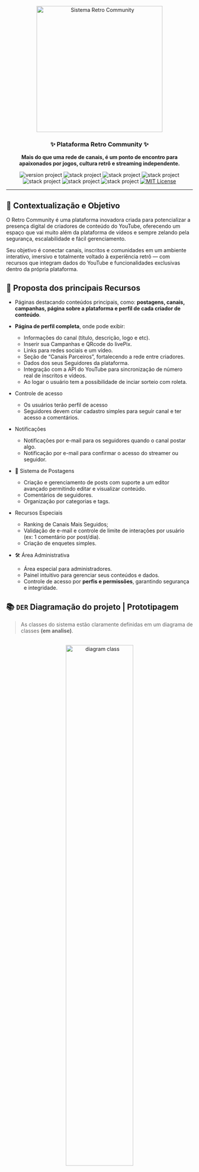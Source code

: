 <p align="center">
  <a href="#" target="_blank" title="Visite Retro Community">
    <img src="public/images/brandname/logo-retrocommunity-dark.png" alt="Sistema Retro Community" width="340px">
  </a>
</p>

<h3 align="center">✨ Plataforma Retro Community ✨</h3>
<p align="center"><strong>Mais do que uma rede de canais, é um ponto de encontro para apaixonados por jogos, cultura retrô e streaming independente.</strong></p>

<p align="center">
  <img src="https://img.shields.io/badge/version-1.0-brightgreen" alt="version project">
  <img src="https://img.shields.io/badge/PHP-8.2.12-informational" alt="stack project">
  <img src="https://img.shields.io/badge/Laravel-12.30.1-ff2d20" alt="stack project">
  <img src="https://img.shields.io/badge/Livewire-3.6.4-purple" alt="stack project">
  <img src="https://img.shields.io/badge/Filament-4.0.18-blueviolet" alt="stack project">
  <img src="https://img.shields.io/badge/TailwindCSS-4.1.13-38bdf8" alt="stack project">
  <img src="https://img.shields.io/badge/Composer-2.8.4-brightgreen" alt="stack project">
  <a href="https://opensource.org/licenses/MIT">
    <img src="https://img.shields.io/badge/license-MIT-blue.svg" alt="MIT License">
  </a>
</p>

---

## 📘 Contextualização e Objetivo

O Retro Community é uma plataforma inovadora criada para potencializar a presença digital de criadores de conteúdo do YouTube, oferecendo um espaço que vai muito além da plataforma de vídeos e sempre zelando pela segurança, escalabilidade e fácil gerenciamento.

Seu objetivo é conectar canais, inscritos e comunidades em um ambiente interativo, imersivo e totalmente voltado à experiência retrô — com recursos que integram dados do YouTube e funcionalidades exclusivas dentro da própria plataforma.

## 🌟 **Proposta** dos principais Recursos

- Páginas destacando conteúdos principais, como: **postagens, canais, campanhas, página sobre a plataforma e perfil de cada criador de conteúdo**.

- **Página de perfil completa**, onde pode exibir:
  - Informações do canal (título, descrição, logo e etc).
  - Inserir sua Campanhas e QRcode do livePix.
  - Links para redes sociais e um vídeo.
  - Seção de “Canais Parceiros”, fortalecendo a rede entre criadores.
  - Dados dos seus Seguidores da plataforma.
  - Integração com a API do YouTube para sincronização de número real de inscritos e vídeos.
  - Ao logar o usuário tem a possibilidade de inciar sorteio com roleta.

- Controle de acesso
  - Os usuários terão perfil de acesso
  - Seguidores devem criar cadastro simples para seguir canal e ter acesso a comentários.

- Notificações
  - Notificações por e-mail para os seguidores quando o canal postar algo.
  - Notificação por e-mail para confirmar o acesso do streamer ou seguidor.

- 📰 Sistema de Postagens
  - Criação e gerenciamento de posts com suporte a um editor avançado permitindo editar e visualizar conteúdo.
  - Comentários de seguidores.
  - Organização por categorias e tags.
  
- Recursos Especiais
  - Ranking de Canais Mais Seguidos;
  - Validação de e-mail e controle de limite de interações por usuário (ex: 1 comentário por post/dia).
  - Criação de enquetes simples.

- 🛠️ Área Administrativa
  - Área especial para administradores.
  - Painel intuitivo para gerenciar seus conteúdos e dados.
  - Controle de acesso por **perfis e permissões**, garantindo segurança e integridade.

## :books: `DER` Diagramação do projeto | Prototipagem
> As classes do sistema estão claramente definidas em um diagrama de classes **(em analise)**.

<p align="center" style="margin-top: 30px">
	<a href="#"  target="_blank" title="Sistema Retro Community">
		<img src="public/docs/diagram-class-RetroCommunity.png" alt="diagram class" width="60%">
	</a>
</p>



## ⚙️  `RNF` Requisitos não funcionais

## 🧩 Especificação de Requisitos do Sistema

A seguir estão definidos os requisitos que orientam o desenvolvimento da plataforma **Retro Community**, separando **Requisitos Funcionais (RF)** e **Requisitos Não Funcionais (RNF)**.

Esses requisitos garantem que o sistema atenda às necessidades dos criadores de conteúdo, mantenha alta qualidade técnica e ofereça uma experiência estável, segura e imersiva.

---

## 🧭 `RF` Requisitos Funcionais

Os **requisitos funcionais** descrevem as **funcionalidades e comportamentos esperados** do sistema — ou seja, o que a plataforma deve fazer.

| ID | Funcionalidade | Descrição |
|----|----------------|------------|
| ✅ **RF001** | **Autenticação e Perfis de Acesso** | O sistema deve permitir autenticação de usuários (streamers e seguidores), com controle de acesso baseado em perfis e permissões. |
| ✅ **RF002** | **Cadastro de Seguidores** | O seguidor deve poder realizar um cadastro simples para seguir canais, comentar e receber notificações. |
| ✅ **RF003** | **Página Inicial (Home)** | O sistema deve exibir conteúdos principais como postagens em destaque, canais e campanhas ativas. |
| ✅ **RF004** | **Gestão de Canais** | Cada criador deve poder gerenciar as informações do seu canal (nome, descrição, logo, links, vídeo de apresentação e QR Code do LivePix). |
| ✅ **RF005** | **Página de Perfil do Canal** | O sistema deve disponibilizar uma página personalizada por canal, exibindo informações do criador, campanhas, vídeos, seguidores e canais parceiros. |
| ✅ **RF006** | **Integração com a API do YouTube** | O sistema deve integrar-se à API do YouTube para sincronizar dados do canal, como número de inscritos e vídeos. |
| ✅ **RF007** | **Sistema de Postagens** | O sistema deve permitir a criação, edição e exclusão de postagens, com suporte a editor avançado e visualização prévia. |
| ✅ **RF008** | **Categorias e Tags** | O sistema deve permitir a organização das postagens por categorias e tags para facilitar a navegação e busca. |
| ✅ **RF009** | **Comentários em Postagens** | O sistema deve permitir que seguidores comentem nas postagens, respeitando limitações definidas (ex: 1 comentário por dia). |
| ✅ **RF010** | **Validação de E-mail** | O sistema deve enviar e-mails de verificação para confirmar o cadastro de novos usuários (streamers e seguidores). |
| ✅ **RF011** | **Notificações por E-mail** | O sistema deve enviar notificações automáticas para seguidores quando um canal que seguem publicar um novo post. |
| ✅ **RF012** | **Campanhas de Canais** | Os criadores devem poder criar e gerenciar campanhas associadas aos seus canais, incluindo imagens, descrições e QR Code de doação. |
| ✅ **RF013** | **Roleta de Sorteio** | O sistema deve disponibilizar uma roleta interativa para sorteios, acessível apenas para criadores logados. |
| ✅ **RF014** | **Ranking de Canais Mais Seguidos** | O sistema deve exibir um ranking atualizado dos canais com maior número de seguidores na plataforma. |
| ✅ **RF015** | **Enquetes Simples** | O sistema deve permitir a criação de enquetes básicas para engajamento dos seguidores. |
| ✅ **RF016** | **Sistema de Notificações Internas** | O sistema deve exibir notificações dentro da plataforma (no painel do usuário) relacionadas a novos posts, campanhas ou interações. |
| ✅ **RF017** | **Painel Administrativo (Filament PHP)** | O sistema deve possuir uma área administrativa para controle completo de usuários, posts, campanhas, enquetes, permissões e configurações. |
| ✅ **RF018** | **Controle de Permissões e Papéis** | Deve haver controle granular de acesso, garantindo que apenas usuários autorizados possam alterar ou excluir determinados conteúdos. |
| ✅ **RF019** | **Dashboard Analítica** | O painel administrativo deve apresentar dados estatísticos, como número de canais, posts, seguidores e interações. |
| ✅ **RF020** | **Segurança e Integridade dos Dados** | O sistema deve assegurar a proteção dos dados de usuários e canais, evitando acessos não autorizados ou manipulações indevidas. |

---

## ⚙️ `RNF` Requisitos Não Funcionais

Os **requisitos não funcionais** especificam **como** o sistema deve ser desenvolvido, definindo tecnologias, padrões de qualidade, desempenho e manutenção.

| ID | Tecnologia / Ferramenta | Descrição |
|----|---------------------------|------------|
| ✅ **RNF001** | **Laravel** | O sistema deve utilizar o framework **Laravel** como base backend, adotando a arquitetura **MVC** e fornecendo **APIs RESTful**. |
| ✅ **RNF002** | **Filament PHP v4.18** | O painel administrativo deve ser desenvolvido com **Filament PHP**, garantindo um ambiente moderno, personalizável e seguro. |
| ✅ **RNF003** | **Tailwind CSS v4** | O frontend deve utilizar **Tailwind CSS** para assegurar uma interface moderna, responsiva e consistente. |
| ✅ **RNF004** | **Alpine.js** | O sistema deve adotar **Alpine.js** para prover interatividade leve e reativa no frontend. |
| ✅ **RNF005** | **Livewire v3** | Deve ser utilizado **Livewire v3** para criação de componentes dinâmicos e reativos, reduzindo a necessidade de scripts JavaScript manuais. |
| ✅ **RNF006** | **MySQL** | O sistema deve utilizar **MySQL** como banco de dados relacional principal, garantindo integridade e desempenho nas transações. |
| ✅ **RNF007** | **Vite** | O processo de build deve ser gerenciado por **Vite**, proporcionando empacotamento rápido de assets e integração eficiente com o Tailwind CSS. |
| ✅ **RNF008** | **JSConfetti** | O frontend deve integrar a biblioteca **JSConfetti** para prover efeitos visuais e feedback animado em eventos específicos. |
| ✅ **RNF009** | **ScrollReveal** | Deve ser utilizado **ScrollReveal** para animações de entrada de elementos, aprimorando a experiência visual e a usabilidade. |
| ✅ **RNF010** | **JavaScript (nativo)** | O sistema deve utilizar **JavaScript nativo** para personalizações adicionais de efeitos e interações no frontend. |

---

### 🧱 Observações Gerais

- O projeto adota a arquitetura **TALL Stack** (Tailwind, Alpine, Laravel, Livewire).
- Todas as tecnologias seguem **versões estáveis e atualizadas**.
- O sistema prioriza **segurança, escalabilidade, desempenho e experiência do usuário**.
- As dependências são gerenciadas por **Composer** (PHP) e **npm** (JavaScript).
- A documentação técnica e o código seguem boas práticas de **manutenibilidade** e **padronização**.

![PHP](https://img.shields.io/badge/PHP-777BB4?logo=php&logoColor=white)
![Laravel](https://img.shields.io/badge/Laravel-FF2D20?logo=laravel&logoColor=white)
![Livewire](https://img.shields.io/badge/Livewire-4E56A6?logo=laravel&logoColor=white)
![Filament](https://img.shields.io/badge/FilamentPHP-2E5BFF?logo=laravel&logoColor=white)
![MySQL](https://img.shields.io/badge/MySQL-005C84?logo=mysql&logoColor=white)
![Alpine.js](https://img.shields.io/badge/Alpine.js-8BC0D0?logo=alpine.js&logoColor=white)
![JavaScript](https://img.shields.io/badge/JavaScript-F7DF1E?logo=javascript&logoColor=black)
![TailwindCSS](https://img.shields.io/badge/TailwindCSS-06B6D4?logo=tailwindcss&logoColor=white)
![JSConfetti](https://img.shields.io/badge/JSConfetti-0769AD?logo=tailwindcss&logoColor=white)
![ScrollReveal](https://img.shields.io/badge/ScrollReveal-0769AD?logo=tailwindcss&logoColor=white)

